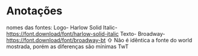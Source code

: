 # Anotações
nomes das fontes: 
Logo- Harlow Solid Italic- https://font.download/font/harlow-solid-italic
Texto- Broadway- https://font.download/font/broadway-bt
                    ⇧ Não é idêntica a fonte do world mostrada, porém as diferenças são mínimas TwT
